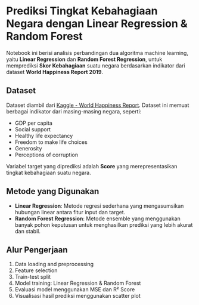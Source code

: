 # Prediksi Tingkat Kebahagiaan Negara dengan Linear Regression & Random Forest

Notebook ini berisi analisis perbandingan dua algoritma machine learning, yaitu **Linear Regression** dan **Random Forest Regression**, untuk memprediksi **Skor Kebahagiaan** suatu negara berdasarkan indikator dari dataset **World Happiness Report 2019**.

## Dataset
Dataset diambil dari [Kaggle - World Happiness Report](https://www.kaggle.com). 
Dataset ini memuat berbagai indikator dari masing-masing negara, seperti:
- GDP per capita  
- Social support  
- Healthy life expectancy  
- Freedom to make life choices  
- Generosity  
- Perceptions of corruption  

Variabel target yang diprediksi adalah **Score** yang merepresentasikan tingkat kebahagiaan suatu negara.

## Metode yang Digunakan

- **Linear Regression**: Metode regresi sederhana yang mengasumsikan hubungan linear antara fitur input dan target.
- **Random Forest Regression**: Metode ensemble yang menggunakan banyak pohon keputusan untuk menghasilkan prediksi yang lebih akurat dan stabil.

## Alur Pengerjaan
1. Data loading and preprocessing
2. Feature selection
3. Train-test split
4. Model training: Linear Regression & Random Forest
5. Evaluasi model menggunakan MSE dan R² Score
6. Visualisasi hasil prediksi menggunakan scatter plot
